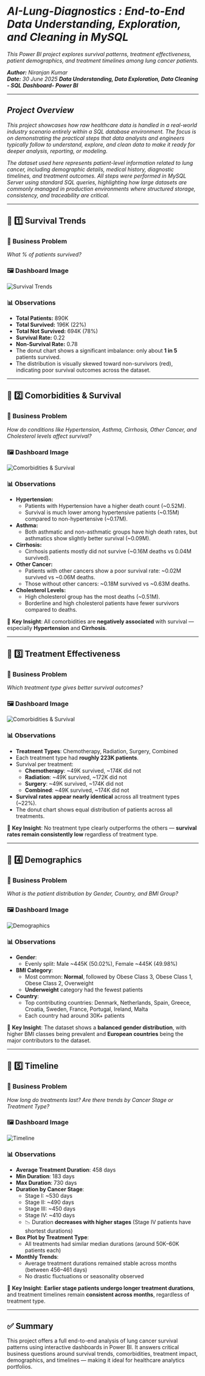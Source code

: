 # *AI-Lung-Diagnostics : End-to-End Data Understanding, Exploration, and Cleaning in MySQL*
*This Power BI project explores survival patterns, treatment effectiveness, patient demographics, and treatment timelines among lung cancer patients.*

***Author:*** *Niranjan Kumar*  
***Date:*** *30 June 2025*
***Data Understanding, Data Exploration, Data Cleaning - SQL***
***Dashboard- Power BI***

---

## *Project Overview*

*This project showcases how raw healthcare data is handled in a real-world industry scenario entirely within a SQL database environment. The focus is on demonstrating the practical steps that data analysts and engineers typically follow to understand, explore, and clean data to make it ready for deeper analysis, reporting, or modeling.*

*The dataset used here represents patient-level information related to lung cancer, including demographic details, medical history, diagnostic timelines, and treatment outcomes. All steps were performed in MySQL Server using standard SQL queries, highlighting how large datasets are commonly managed in production environments where structured storage, consistency, and traceability are critical.*

---

## 📁 1️⃣ Survival Trends

### 🎯 **Business Problem**
*What % of patients survived?*

### 🖼️ **Dashboard Image**
![Survival Trends](Dashboard/Dashboard%201.png)

### 📊 **Observations**
- **Total Patients:** 890K
- **Total Survived:** 196K (22%)
- **Total Not Survived:** 694K (78%)
- **Survival Rate:** 0.22  
- **Non-Survival Rate:** 0.78  
- The donut chart shows a significant imbalance: only about **1 in 5** patients survived.
- The distribution is visually skewed toward non-survivors (red), indicating poor survival outcomes across the dataset.

---

## 📁 2️⃣ Comorbidities & Survival

### 🎯 **Business Problem**
*How do conditions like Hypertension, Asthma, Cirrhosis, Other Cancer, and Cholesterol levels affect survival?*

### 🖼️ **Dashboard Image**
![Comorbidities & Survival](Dashboard/Dashboard_2.png)

### 📊 **Observations**
- **Hypertension:**
  - Patients with Hypertension have a higher death count (~0.52M).
  - Survival is much lower among hypertensive patients (~0.15M) compared to non-hypertensive (~0.17M).
- **Asthma:**
  - Both asthmatic and non-asthmatic groups have high death rates, but asthmatics show slightly better survival (~0.09M).
- **Cirrhosis:**
  - Cirrhosis patients mostly did not survive (~0.16M deaths vs 0.04M survived).
- **Other Cancer:**
  - Patients with other cancers show a poor survival rate: ~0.02M survived vs ~0.06M deaths.
  - Those without other cancers: ~0.18M survived vs ~0.63M deaths.
- **Cholesterol Levels:**
  - High cholesterol group has the most deaths (~0.51M).
  - Borderline and high cholesterol patients have fewer survivors compared to deaths.

📌 **Key Insight**: All comorbidities are **negatively associated** with survival — especially **Hypertension** and **Cirrhosis**.

---

## 📁 3️⃣ Treatment Effectiveness

### 🎯 **Business Problem**
*Which treatment type gives better survival outcomes?*

### 🖼️ **Dashboard Image** 

![Comorbidities & Survival](Dashboard/Dashboard_3.png)

### 📊 **Observations**
- **Treatment Types**: Chemotherapy, Radiation, Surgery, Combined
- Each treatment type had **roughly 223K patients**.
- Survival per treatment:
  - **Chemotherapy**: ~49K survived, ~174K did not
  - **Radiation**: ~49K survived, ~172K did not
  - **Surgery**: ~49K survived, ~174K did not
  - **Combined**: ~49K survived, ~174K did not
- **Survival rates appear nearly identical** across all treatment types (~22%).
- The donut chart shows equal distribution of patients across all treatments.

📌 **Key Insight**: No treatment type clearly outperforms the others — **survival rates remain consistently low** regardless of treatment type.

---

## 📁 4️⃣ Demographics

### 🎯 **Business Problem**
*What is the patient distribution by Gender, Country, and BMI Group?*

### 🖼️ **Dashboard Image**

![Demographics](Dashboard/Dashboard_4.png)

### 📊 **Observations**
- **Gender**:
  - Evenly split: Male ~445K (50.02%), Female ~445K (49.98%)
- **BMI Category**:
  - Most common: **Normal**, followed by Obese Class 3, Obese Class 1, Obese Class 2, Overweight
  - **Underweight** category had the fewest patients
- **Country**:
  - Top contributing countries: Denmark, Netherlands, Spain, Greece, Croatia, Sweden, France, Portugal, Ireland, Malta
  - Each country had around 30K+ patients

📌 **Key Insight**: The dataset shows a **balanced gender distribution**, with higher BMI classes being prevalent and **European countries** being the major contributors to the dataset.

---

## 📁 5️⃣ Timeline

### 🎯 **Business Problem**
*How long do treatments last? Are there trends by Cancer Stage or Treatment Type?*

### 🖼️ **Dashboard Image**
![Timeline](Dashboard/Dashboard_5.png)

### 📊 **Observations**
- **Average Treatment Duration**: 458 days
- **Min Duration**: 183 days
- **Max Duration**: 730 days
- **Duration by Cancer Stage**:
  - Stage I: ~530 days
  - Stage II: ~490 days
  - Stage III: ~450 days
  - Stage IV: ~410 days
  - 📉 Duration **decreases with higher stages** (Stage IV patients have shortest durations)
- **Box Plot by Treatment Type**:
  - All treatments had similar median durations (around 50K–60K patients each)
- **Monthly Trends**:
  - Average treatment durations remained stable across months (between 456–461 days)
  - No drastic fluctuations or seasonality observed

📌 **Key Insight**: **Earlier stage patients undergo longer treatment durations**, and treatment timelines remain **consistent across months**, regardless of treatment type.

---

## ✅ Summary

This project offers a full end-to-end analysis of lung cancer survival patterns using interactive dashboards in Power BI. It answers critical business questions around survival trends, comorbidities, treatment impact, demographics, and timelines — making it ideal for healthcare analytics portfolios.


